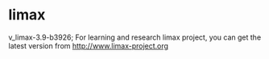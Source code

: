 # limax
v_limax-3.9-b3926; For learning and research limax project, you can get the latest version from http://www.limax-project.org
